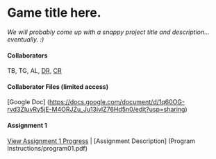 # Game title here.
_We will probably come up with a snappy project title and description... eventually. :)_
<br>
#### Collaborators
TB, TG, AL, [DR](https://github.com/dradosevich), [CR](https://github.com/larfylarf)
<br>
#### Collaborator Files (limited access)
[Google Doc] (https://docs.google.com/document/d/1q60OG-rvd3ZIuvRy5jE-M4ORJZu_Ju13ivlZ76Hd5n0/edit?usp=sharing)
<br>
#### Assignment 1
[View Assignment 1 Progress](https://github.com/larfylarf/COSC3011-TileGame/milestones/Program%20Assignment%201) | [Assignment Description] (Program Instructions/program01.pdf)